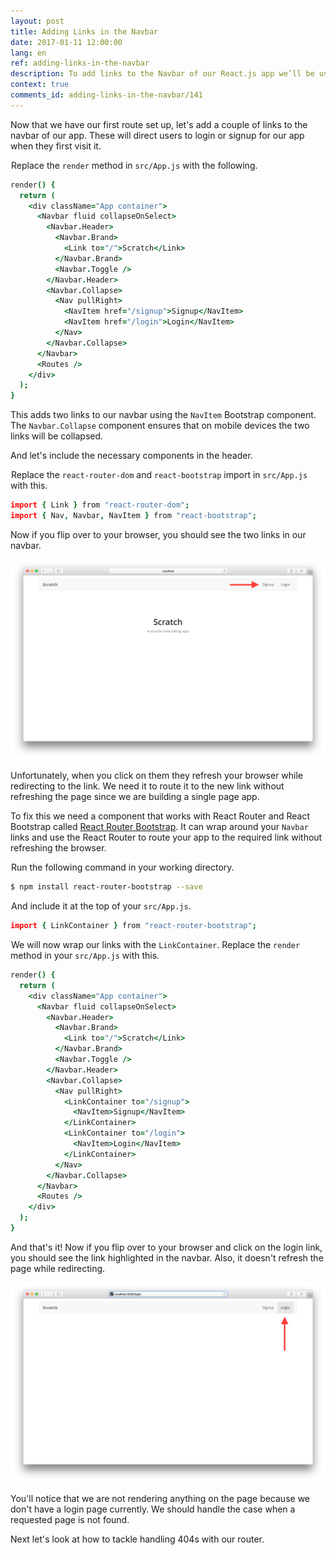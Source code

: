 ```yaml
---
layout: post
title: Adding Links in the Navbar
date: 2017-01-11 12:00:00
lang: en
ref: adding-links-in-the-navbar
description: To add links to the Navbar of our React.js app we’ll be using the NavItem React-Bootstrap component. And to allow users to navigate using these links we are going to use React-Router's Route component and call the history.push method.
context: true
comments_id: adding-links-in-the-navbar/141
---
```


Now that we have our first route set up, let's add a couple of links to the navbar of our app. These will direct users to login or signup for our app when they first visit it.

<img class="code-marker" src="/assets/s.png" />Replace the `render` method in `src/App.js` with the following.

``` coffee
render() {
  return (
    <div className="App container">
      <Navbar fluid collapseOnSelect>
        <Navbar.Header>
          <Navbar.Brand>
            <Link to="/">Scratch</Link>
          </Navbar.Brand>
          <Navbar.Toggle />
        </Navbar.Header>
        <Navbar.Collapse>
          <Nav pullRight>
            <NavItem href="/signup">Signup</NavItem>
            <NavItem href="/login">Login</NavItem>
          </Nav>
        </Navbar.Collapse>
      </Navbar>
      <Routes />
    </div>
  );
}
```

This adds two links to our navbar using the `NavItem` Bootstrap component. The `Navbar.Collapse` component ensures that on mobile devices the two links will be collapsed.

And let's include the necessary components in the header.

<img class="code-marker" src="/assets/s.png" />Replace the `react-router-dom` and `react-bootstrap` import in `src/App.js` with this.

``` coffee
import { Link } from "react-router-dom";
import { Nav, Navbar, NavItem } from "react-bootstrap";
```

Now if you flip over to your browser, you should see the two links in our navbar.

![Navbar links added screenshot](/assets/navbar-links-added.png)

Unfortunately, when you click on them they refresh your browser while redirecting to the link. We need it to route it to the new link without refreshing the page since we are building a single page app.

To fix this we need a component that works with React Router and React Bootstrap called [React Router Bootstrap](https://github.com/react-bootstrap/react-router-bootstrap). It can wrap around your `Navbar` links and use the React Router to route your app to the required link without refreshing the browser.

<img class="code-marker" src="/assets/s.png" />Run the following command in your working directory.

``` bash
$ npm install react-router-bootstrap --save
```

<img class="code-marker" src="/assets/s.png" />And include it at the top of your `src/App.js`.

``` coffee
import { LinkContainer } from "react-router-bootstrap";
```

<img class="code-marker" src="/assets/s.png" />We will now wrap our links with the `LinkContainer`. Replace the `render` method in your `src/App.js` with this.

``` coffee
render() {
  return (
    <div className="App container">
      <Navbar fluid collapseOnSelect>
        <Navbar.Header>
          <Navbar.Brand>
            <Link to="/">Scratch</Link>
          </Navbar.Brand>
          <Navbar.Toggle />
        </Navbar.Header>
        <Navbar.Collapse>
          <Nav pullRight>
            <LinkContainer to="/signup">
              <NavItem>Signup</NavItem>
            </LinkContainer>
            <LinkContainer to="/login">
              <NavItem>Login</NavItem>
            </LinkContainer>
          </Nav>
        </Navbar.Collapse>
      </Navbar>
      <Routes />
    </div>
  );
}
```

And that's it! Now if you flip over to your browser and click on the login link, you should see the link highlighted in the navbar. Also, it doesn't refresh the page while redirecting.

![Navbar link highlighted screenshot](/assets/navbar-link-highlighted.png)

You'll notice that we are not rendering anything on the page because we don't have a login page currently. We should handle the case when a requested page is not found.

Next let's look at how to tackle handling 404s with our router.
